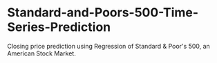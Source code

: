# Standard-and-Poors-500-Time-Series-Prediction
Closing price prediction using Regression of Standard &amp; Poor's 500, an American Stock Market.
